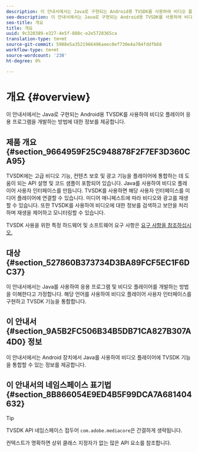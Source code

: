 ```yaml
---
description: 이 안내서에서는 Java로 구현되는 Android용 TVSDK를 사용하여 비디오 플레이어 응용 프로그램을 개발하는 방법에 대한 정보를 제공합니다.
seo-description: 이 안내서에서는 Java로 구현되는 Android용 TVSDK를 사용하여 비디오 플레이어 응용 프로그램을 개발하는 방법에 대한 정보를 제공합니다.
seo-title: 개요
title: 개요
uuid: 9c320389-e327-4e5f-888c-e2e5728365ca
translation-type: tm+mt
source-git-commit: 5908e5a3521966496aeec0ef730e4a704fddfb68
workflow-type: tm+mt
source-wordcount: '238'
ht-degree: 0%

---
```



# 개요 {#overview}

이 안내서에서는 Java로 구현되는 Android용 TVSDK를 사용하여 비디오 플레이어 응용 프로그램을 개발하는 방법에 대한 정보를 제공합니다.

## 제품 개요 {#section_9664959F25C948878F2F7EF3D360CA95}

TVSDK에는 고급 비디오 기능, 컨텐츠 보호 및 광고 기능을 플레이어에 통합하는 데 도움이 되는 API 설명 및 코드 샘플이 포함되어 있습니다. Java를 사용하여 비디오 플레이어 사용자 인터페이스를 만듭니다. TVSDK를 사용하면 해당 사용자 인터페이스를 미디어 플레이어에 연결할 수 있습니다. 미디어 매니페스트에 따라 비디오와 광고를 재생할 수 있습니다. 또한 TVSDK를 사용하여 비디오에 대한 정보를 검색하고 보안을 처리하며 재생을 제어하고 모니터링할 수 있습니다.

TVSDK 사용을 위한 특정 하드웨어 및 소프트웨어 요구 사항은 [요구 사항을 참조하십시오.](../../android-1.4-introduction/overview-prod-audience-guide/android-1.4-requirements.md)

## 대상 {#section_527860B373734D3BA89FCF5EC1F6DC37}

이 안내서에서는 Java를 사용하여 응용 프로그램 및 비디오 플레이어를 개발하는 방법을 이해한다고 가정합니다. 해당 언어를 사용하여 비디오 플레이어 사용자 인터페이스를 구현하고 TVSDK 기능을 통합합니다.

## 이 안내서 {#section_9A5B2FC506B34B5DB71CA827B307A4D0} 정보

이 안내서에서는 Android 장치에서 Java를 사용하여 비디오 플레이어에 TVSDK 기능을 통합할 수 있는 정보를 제공합니다.

## 이 안내서의 네임스페이스 표기법{#section_8B866054E9ED4B5F99DCA7A681404632}

>[!TIP]
>
>TVSDK API 네임스페이스 접두어 `com.adobe.mediacore`은 간결하게 생략됩니다.
>
>컨텍스트가 명확하면 상위 클래스 지정자가 없는 많은 API 요소를 참조합니다.

